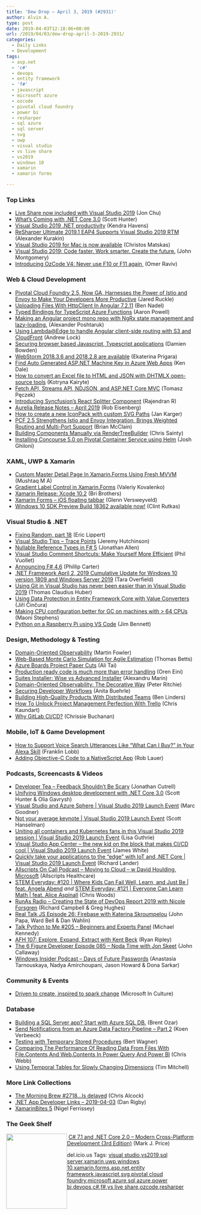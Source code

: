 ```yaml
---
title: 'Dew Drop – April 3, 2019 (#2931)'
author: Alvin A.
type: post
date: 2019-04-03T12:18:06+00:00
url: /2019/04/03/dew-drop-april-3-2019-2931/
categories:
  - Daily Links
  - Development
tags:
  - asp.net
  - 'c#'
  - devops
  - entity framework
  - 'f#'
  - javascript
  - microsoft azure
  - ozcode
  - pivotal cloud foundry
  - power bi
  - resharper
  - sql azure
  - sql server
  - svg
  - uwp
  - visual studio
  - vs live share
  - vs2019
  - windows 10
  - xamarin
  - xamarin forms

---
```

### <a name="top"></a>Top Links

  * <a href="https://devblogs.microsoft.com/visualstudio/live-share-now-included-with-visual-studio-2019/" target="_blank" rel="noopener noreferrer">Live Share now included with Visual Studio 2019</a> (Jon Chu)
  * <a href="https://channel9.msdn.com/Events/Visual-Studio/Visual-Studio-2019-Launch-Event/Whats-Coming-with-NET-Core-30?WT.mc_id=DX_MVP4025064" target="_blank" rel="noopener noreferrer">What’s Coming with .NET Core 3.0</a> (Scott Hunter)
  * <a href="https://devblogs.microsoft.com/dotnet/visual-studio-2019-net-productivity-2/" target="_blank" rel="noopener noreferrer">Visual Studio 2019 .NET productivity</a> (Kendra Havens)
  * <a href="https://blog.jetbrains.com/dotnet/2019/04/02/resharper-ultimate-2019-1-eap4-supports-visual-studio-2019-rtm/" target="_blank" rel="noopener noreferrer">ReSharper Ultimate 2019.1 EAP4 Supports Visual Studio 2019 RTM</a> (Alexander Kurakin)
  * <a href="https://devblogs.microsoft.com/visualstudio/visual-studio-2019-for-mac-is-now-available/" target="_blank" rel="noopener noreferrer">Visual Studio 2019 for Mac is now available</a> (Christos Matskas)
  * <a href="https://devblogs.microsoft.com/visualstudio/visual-studio-2019-code-faster-work-smarter-create-the-future/" target="_blank" rel="noopener noreferrer">Visual Studio 2019: Code faster. Work smarter. Create the future.</a> (John Montgomery)
  * <a href="https://oz-code.com/blog/introducing-ozcode-v4-never-use-f10-or-f11-again-%ef%bb%bf/" target="_blank" rel="noopener noreferrer">Introducing OzCode V4: Never use F10 or F11 again ﻿</a> (Omer Raviv)



### <a name="web"></a>Web & Cloud Development

  * <a href="https://content.pivotal.io/home-page/pivotal-cloud-foundry-2-5-istio-envoy-make-your-developers-more-productive" target="_blank" rel="noopener noreferrer">Pivotal Cloud Foundry 2.5, Now GA, Harnesses the Power of Istio and Envoy to Make Your Developers More Productive</a> (Jared Ruckle)
  * <a href="https://www.bennadel.com/blog/3593-uploading-files-with-httpclient-in-angular-7-2-11.htm" target="_blank" rel="noopener noreferrer">Uploading Files With HttpClient In Angular 7.2.11</a> (Ben Nadel)
  * <a href="https://www.aaron-powell.com/posts/2019-04-03-typed-bindings-for-azure-functions/" target="_blank" rel="noopener noreferrer">Typed Bindings for TypeScript Azure Functions</a> (Aaron Powell)
  * <a href="https://blog.angularindepth.com/making-angular-project-mono-repo-with-ngrx-state-management-and-lazy-loading-3f09178319d4?source=rss----e5ed704095b---4" target="_blank" rel="noopener noreferrer">Making an Angular project mono repo with NgRx state management and lazy-loading.</a> (Alexander Poshtaruk)
  * <a href="https://andrewlock.net/using-lambda-at-edge-to-handle-angular-client-side-routing-with-s3-and-cloudfront/" target="_blank" rel="noopener noreferrer">Using Lambda@Edge to handle Angular client-side routing with S3 and CloudFront</a> (Andrew Lock)
  * <a href="https://damienbod.com/2019/04/02/securing-browser-based-javascript-typescript-applications/" target="_blank" rel="noopener noreferrer">Securing browser based Javascript, Typescript applications</a> (Damien Bowden)
  * <a href="https://blog.jetbrains.com/webstorm/2019/04/webstorm-2018-3-6-and-2018-2-8-are-available/" target="_blank" rel="noopener noreferrer">WebStorm 2018.3.6 and 2018.2.8 are available</a> (Ekaterina Prigara)
  * <a href="https://rimdev.io/find-auto-generated-aspnet-machine-key-in-azure-web-apps/" target="_blank" rel="noopener noreferrer">Find Auto Generated ASP.NET Machine Key in Azure Web Apps</a> (Ken Dale)
  * <a href="https://dhtmlx.com/blog/convert-excel-file-html-json-dhtmlx-open-source-tools/" target="_blank" rel="noopener noreferrer">How to convert an Excel file to HTML and JSON with DHTMLX open-source tools</a> (Kotryna Kairyte)
  * <a href="http://www.tpeczek.com/2019/04/fetch-api-streams-api-ndjson-and-aspnet.html" target="_blank" rel="noopener noreferrer">Fetch API, Streams API, NDJSON, and ASP.NET Core MVC</a> (Tomasz Pęczek)
  * <a href="https://blog.syncfusion.com/post/introducing-syncfusions-react-splitter-component.aspx" target="_blank" rel="noopener noreferrer">Introducing Syncfusion’s React Splitter Component</a> (Rajendran R)
  * <a href="http://aurelia.io/blog/2019/04/02/aurelia-release-notes-april-2019" target="_blank" rel="noopener noreferrer">Aurelia Release Notes &#8211; April 2019</a> (Rob Eisenberg)
  * <a href="http://jkarger.de/2019/04/02/how-to-create-a-new-iconpack-with-custom-svg-paths/" target="_blank" rel="noopener noreferrer">How to create a new IconPack with custom SVG Paths</a> (Jan Karger)
  * <a href="https://content.pivotal.io/home-page/pivotal-cloud-foundry-2-5-istio-envoy-integration-weighted-routing-multi-port" target="_blank" rel="noopener noreferrer">PCF 2.5 Strengthens Istio and Envoy Integration, Brings Weighted Routing and Multi-Port Support</a> (Brian McClain)
  * <a href="https://chrissainty.com/building-components-via-rendertreebuilder/" target="_blank" rel="noopener noreferrer">Building Components Manually via RenderTreeBuilder</a> (Chris Sainty)
  * <a href="https://medium.com/concourse-ci/installing-concourse-5-0-on-pivotal-container-service-using-helm-9f20e4e1b8bf?source=rss----9cdf5e96ca3d---4" target="_blank" rel="noopener noreferrer">Installing Concourse 5.0 on Pivotal Container Service using Helm</a> (Josh Ghiloni)



### <a name="silverlight"></a>XAML, UWP & Xamarin

  * <a href="https://www.c-sharpcorner.com/article/custom-master-detail-page-in-xamarin-forms-using-fresh-mvvm/" target="_blank" rel="noopener noreferrer">Custom Master Detail Page In Xamarin.Forms Using Fresh MVVM</a> (Mushtaq M A)
  * <a href="https://trailheadtechnology.com/gradient-label-control-in-xamarin-forms/" target="_blank" rel="noopener noreferrer">Gradient Label Control in Xamarin.Forms</a> (Valeriy Kovalenko)
  * <a href="https://releases.xamarin.com/release-xcode-10-2/" target="_blank" rel="noopener noreferrer">Xamarin Release: Xcode 10.2</a> (Bri Brothers)
  * <a href="http://depblog.weblogs.us/2019/04/02/xamarin-forms-ios-floating-tabbar/" target="_blank" rel="noopener noreferrer">Xamarin Forms – iOS floating tabbar</a> (Glenn Versweyveld)
  * <a href="https://blogs.windows.com/buildingapps/2019/04/02/windows-10-sdk-preview-build-18362-available-now/?WT.mc_id=DX_MVP4025064" target="_blank" rel="noopener noreferrer">Windows 10 SDK Preview Build 18362 available now!</a> (Clint Rutkas)



### <a name="dotnet"></a>Visual Studio & .NET

  * <a href="https://ericlippert.com/2019/04/02/fixing-random-part-18/" target="_blank" rel="noopener noreferrer">Fixing Random, part 18</a> (Eric Lippert)
  * <a href="https://hutchcodes.net/2019/04/visual-studio-tips-trace-points/" target="_blank" rel="noopener noreferrer">Visual Studio Tips &#8211; Trace Points</a> (Jeremy Hutchinson)
  * <a href="https://www.infoq.com/news/2019/04/FSharp-Nulls?utm_campaign=infoq_content&utm_source=infoq&utm_medium=feed&utm_term=global" target="_blank" rel="noopener noreferrer">Nullable Reference Types in F# 5</a> (Jonathan Allen)
  * <a href="http://feedproxy.google.com/~r/SubMain/~3/CIIslpDFbvM/" target="_blank" rel="noopener noreferrer">Visual Studio Comment Shortcuts: Make Yourself More Efficient</a> (Phil Vuollet)
  * <a href="https://devblogs.microsoft.com/dotnet/announcing-f-4-6/" target="_blank" rel="noopener noreferrer">Announcing F# 4.6</a> (Phillip Carter)
  * <a href="https://devblogs.microsoft.com/dotnet/net-framework-april-2-2019-cumulative-update-for-windows-10-version-1809-and-windows-server-2019/" target="_blank" rel="noopener noreferrer">.NET Framework April 2, 2019 Cumulative Update for Windows 10 version 1809 and Windows Server 2019</a> (Tara Overfield)
  * <a href="https://www.thomasclaudiushuber.com/2019/04/02/using-git-in-visual-studio-2019/" target="_blank" rel="noopener noreferrer">Using Git in Visual Studio has never been easier than in Visual Studio 2019</a> (Thomas Claudius Huber)
  * <a href="https://www.tabsoverspaces.com/233774-using-data-protection-in-entity-framework-core-with-value-converters?utm_source=feed" target="_blank" rel="noopener noreferrer">Using Data Protection in Entity Framework Core with Value Converters</a> (Jiří Činčura)
  * <a href="https://blogs.msdn.microsoft.com/maoni/2019/04/03/making-cpu-configuration-better-for-gc-on-machines-with-64-cpus/" target="_blank" rel="noopener noreferrer">Making CPU configuration better for GC on machines with > 64 CPUs</a> (Maoni Stephens)
  * <a href="https://www.jimbobbennett.io/python-on-a-raspberry-pi-using-vs-code/" target="_blank" rel="noopener noreferrer">Python on a Raspberry Pi using VS Code</a> (Jim Bennett)



### <a name="design"></a>Design, Methodology & Testing

  * <a href="https://martinfowler.com/articles/domain-oriented-observability.html" target="_blank" rel="noopener noreferrer">Domain-Oriented Observability</a> (Martin Fowler)
  * <a href="https://www.infoq.com/news/2019/04/monte-carlo-agile-estimation?utm_campaign=infoq_content&utm_source=infoq&utm_medium=feed&utm_term=global" target="_blank" rel="noopener noreferrer">Web-Based Monte Carlo Simulation for Agile Estimation</a> (Thomas Betts)
  * <a href="https://devblogs.microsoft.com/devops/azure-boards-project-paper-cuts/" target="_blank" rel="noopener noreferrer">Azure Boards Project Paper Cuts</a> (Ali Tai)
  * <a href="http://feedproxy.google.com/~r/AyendeRahien/~3/lhEmHkH0G6E/production-ready-code-is-much-more-than-error-handling" target="_blank" rel="noopener noreferrer">Production ready code is much more than error handling</a> (Oren Eini)
  * <a href="https://www.advancedinstaller.com/suites-installer-wise-vs-advanced-installer.html" target="_blank" rel="noopener noreferrer">Suites Installer: Wise vs Advanced Installer</a> (Alexandru Marin)
  * <a href="http://blog.peterritchie.com/Domain-Oriented-Observability-The-Decorative-Way/" target="_blank" rel="noopener noreferrer">Domain-Oriented Observability: The Decorative Way</a> (Peter Ritchie)
  * <a href="https://www.weave.works/blog/securing-developer-workflows" target="_blank" rel="noopener noreferrer">Securing Developer Workflows</a> (Anita Buehrle)
  * <a href="https://www.infoq.com/news/2019/04/high-quality-distributed-teams?utm_campaign=infoq_content&utm_source=infoq&utm_medium=feed&utm_term=global" target="_blank" rel="noopener noreferrer">Building High-Quality Products With Distributed Teams</a> (Ben Linders)
  * <a href="https://blog.trello.com/team-project-management" target="_blank" rel="noopener noreferrer">How To Unlock Project Management Perfection With Trello</a> (Chris Kaundart)
  * <a href="https://about.gitlab.com/2019/04/02/why-gitlab-ci-cd/" target="_blank" rel="noopener noreferrer">Why GitLab CI/CD?</a> (Chrissie Buchanan)



### <a name="mobile"></a>Mobile, IoT & Game Development

  * <a href="https://developer.amazon.com:443/blogs/alexa/post/a36854b6-89d6-49e2-88ab-5a323d9363b6/how-to-support-voice-search-utterances-like-what-can-i-buy-in-your-alexa-skill" target="_blank" rel="noopener noreferrer">How to Support Voice Search Utterances Like “What Can I Buy?” in Your Alexa Skill</a> (Franklin Lobb)
  * <a href="https://www.nativescript.org/blog/adding-objective-c-code-to-a-nativescript-app" target="_blank" rel="noopener noreferrer">Adding Objective-C Code to a NativeScript App</a> (Rob Lauer)



### <a name="podcasts"></a>Podcasts, Screencasts & Videos

  * <a href="http://developertea.simplecast.fm/dee7c77d" target="_blank" rel="noopener noreferrer">Developer Tea &#8211; Feedback Shouldn&#8217;t Be Scary</a> (Jonathan Cutrell)
  * <a href="https://channel9.msdn.com/Events/Visual-Studio/Visual-Studio-2019-Launch-Event/Unifying-Windows-desktop-development-with-NET-Core-30?WT.mc_id=DX_MVP4025064" target="_blank" rel="noopener noreferrer">Unifying Windows desktop development with .NET Core 3.0</a> (Scott Hunter & Olia Gavrysh)
  * <a href="https://channel9.msdn.com/Events/Visual-Studio/Visual-Studio-2019-Launch-Event/VSR111?WT.mc_id=DX_MVP4025064" target="_blank" rel="noopener noreferrer">Visual Studio and Azure Sphere | Visual Studio 2019 Launch Event</a> (Marc Goodner)
  * <a href="https://channel9.msdn.com/Events/Visual-Studio/Visual-Studio-2019-Launch-Event/Not-your-average-keynote?WT.mc_id=DX_MVP4025064" target="_blank" rel="noopener noreferrer">Not your average keynote | Visual Studio 2019 Launch Event</a> (Scott Hanselman)
  * <a href="https://channel9.msdn.com/Events/Visual-Studio/Visual-Studio-2019-Launch-Event/Uniting-all-containers-and-Kubernetes-fans-in-this-Visual-Studio-2019-session?WT.mc_id=DX_MVP4025064" target="_blank" rel="noopener noreferrer">Uniting all containers and Kubernetes fans in this Visual Studio 2019 session | Visual Studio 2019 Launch Event</a> (Lisa Guthrie)
  * <a href="https://channel9.msdn.com/Events/Visual-Studio/Visual-Studio-2019-Launch-Event/Visual-Studio-App-Center--the-new-kid-on-the-block-that-makes-CICD-cool?WT.mc_id=DX_MVP4025064" target="_blank" rel="noopener noreferrer">Visual Studio App Center – the new kid on the block that makes CI/CD cool | Visual Studio 2019 Launch Event</a> (James White)
  * <a href="https://channel9.msdn.com/Events/Visual-Studio/Visual-Studio-2019-Launch-Event/Quickly-take-your-applications-to-the-edge-with-IoT-and-NET-Core?WT.mc_id=DX_MVP4025064" target="_blank" rel="noopener noreferrer">Quickly take your applications to the “edge” with IoT and .NET Core | Visual Studio 2019 Launch Event</a> (​Richard Lander)
  * <a href="http://podcast.allscripts.com/e/moving-to-cloud-w-david-houlding-microsoft/" target="_blank" rel="noopener noreferrer">Allscripts On Call Podcast &#8211; Moving to Cloud &#8211; w David Houlding, Microsoft</a> (Allscripts Healthcare)
  * <a href="https://remarkablechatter.com/stem-everyday-120-where-kids-can-fail-well-learn-and-just-be-feat-angela-abend/" target="_blank" rel="noopener noreferrer">STEM Everyday: #120 | Where Kids Can Fail Well, Learn, and Just Be | feat. Angela Abend</a> _and_ <a href="https://remarkablechatter.com/stem-everyday-121-everyone-can-learn-math-feat-alice-aspinall/" target="_blank" rel="noopener noreferrer">STEM Everyday: #121 | Everyone Can Learn Math | feat. Alice Aspinall</a> (Chris Woods)
  * <a href="http://feedproxy.google.com/~r/RunaAsRadioWma/~3/w8w9PXZ-RKY/default.aspx" target="_blank" rel="noopener noreferrer">RunAs Radio &#8211; Creating the State of DevOps Report 2019 with Nicole Forsgren</a> (Richard Campbell & Greg Hughes)
  * <a href="http://www.realtalkjs.com/05791005" target="_blank" rel="noopener noreferrer">Real Talk JS Episode 26: Firebase with Katerina Skroumpelou</a> (John Papa, Ward Bell & Dan Wahlin)
  * <a href="https://talkpython.fm/episodes/show/205/beginners-and-experts-panel" target="_blank" rel="noopener noreferrer">Talk Python to Me #205 &#8211; Beginners and Experts Panel</a> (Michael Kennedy)
  * <a href="https://ryanripley.com/afh-107-explore-expand-extract-with-kent-beck/" target="_blank" rel="noopener noreferrer">AFH 107: Explore, Expand, Extract with Kent Beck</a> (Ryan Ripley)
  * <a href="https://6figuredev.com/podcast/episode-085-noda-time-with-jon-skeet/" target="_blank" rel="noopener noreferrer">The 6 Figure Developer Episode 085 – Noda Time with Jon Skeet</a> (John Callaway)
  * <a href="http://windowsinsider.mpsn.libsynpro.com/days-of-future-passwords" target="_blank" rel="noopener noreferrer">Windows Insider Podcast &#8211; Days of Future Passwords</a> (Anastasia Tarnouskaya, Nadya Amirchoupani, Jason Howard & Dona Sarkar)



### <a name="events"></a>Community & Events

  * <a href="https://www.microsoft.com/inculture/social-good/inclusion/?ocid=AID2340780_QSG_BNR_330749" target="_blank" rel="noopener noreferrer">Driven to create, inspired to spark change</a> (Microsoft In Culture)



### <a name="sql"></a>Database

  * <a href="http://feedproxy.google.com/~r/BrentOzar-SqlServerDba/~3/5_BQ7uiYamo/" target="_blank" rel="noopener noreferrer">Building a SQL Server app? Start with Azure SQL DB.</a> (Brent Ozar)
  * <a href="http://feedproxy.google.com/~r/MSSQLTips-LatestSqlServerTips/~3/7kimg1jRAAc/" target="_blank" rel="noopener noreferrer">Send Notifications from an Azure Data Factory Pipeline &#8211; Part 2</a> (Koen Verbeeck)
  * <a href="https://www.sqlservercentral.com/blogs/testing-with-temporary-stored-procedures" target="_blank" rel="noopener noreferrer">Testing with Temporary Stored Procedures</a> (Bert Wagner)
  * <a href="https://blog.crossjoin.co.uk/2019/04/02/performance-file-contents-web-contents-power-query-power-bi/" target="_blank" rel="noopener noreferrer">Comparing The Performance Of Reading Data From Files With File.Contents And Web.Contents In Power Query And Power BI</a> (Chris Webb)
  * <a href="https://www.timmitchell.net/post/2019/04/02/using-temporal-tables-for-slowly-changing-dimensions/" target="_blank" rel="noopener noreferrer">Using Temporal Tables for Slowly Changing Dimensions</a> (Tim Mitchell)



### <a name="links"></a>More Link Collections

  * <a href="http://feedproxy.google.com/~r/ReflectivePerspective/~3/8FxEZ-7XtmA/" target="_blank" rel="noopener noreferrer">The Morning Brew #2718…Is delayed</a> (Chris Alcock)
  * <a href="https://links.danrigby.com/2019/04/app-developer-links-2019-04-03/" target="_blank" rel="noopener noreferrer">.NET App Developer Links &#8211; 2019-04-03</a> (Dan Rigby)
  * <a href="https://xamarininsider.com/2019/04/03/xamarinbites-5/" target="_blank" rel="noopener noreferrer">XamarinBites 5</a> (Nigel Ferrissey)



### <a name="shelf"></a>The Geek Shelf

<img loading="lazy" decoding="async" width="162" height="200" align="left" style="margin: 0px 0px 10px; border: 0px currentcolor; border-image: none; float: left; display: inline; background-image: none;" src="https://m.media-amazon.com/images/I/41pFWhyfFbL._AC_UL436_.jpg" border="0" /> &nbsp;<a href="https://www.amazon.com/7-1-NET-Core-2-0-Cross-Platform/dp/1788398076/amavin-20" target="_blank" rel="noopener noreferrer">C# 7.1 and .NET Core 2.0 – Modern Cross-Platform Development (3rd Edition)</a> (Mark J. Price)











<div class="wlWriterEditableSmartContent" id="scid:77ECF5F8-D252-44F5-B4EB-D463C5396A79:c534d2ab-d919-4f0f-9506-063c9580438f" style="margin: 0px; padding: 0px; float: none; display: inline;">
  del.icio.us Tags: <a href="http://del.icio.us/popular/visual+studio" rel="tag">visual studio</a>,<a href="http://del.icio.us/popular/vs2019" rel="tag">vs2019</a>,<a href="http://del.icio.us/popular/sql+server" rel="tag">sql server</a>,<a href="http://del.icio.us/popular/xamarin" rel="tag">xamarin</a>,<a href="http://del.icio.us/popular/uwp" rel="tag">uwp</a>,<a href="http://del.icio.us/popular/windows+10" rel="tag">windows 10</a>,<a href="http://del.icio.us/popular/xamarin.forms" rel="tag">xamarin.forms</a>,<a href="http://del.icio.us/popular/asp.net" rel="tag">asp.net</a>,<a href="http://del.icio.us/popular/entity+framework" rel="tag">entity framework</a>,<a href="http://del.icio.us/popular/javascript" rel="tag">javascript</a>,<a href="http://del.icio.us/popular/svg" rel="tag">svg</a>,<a href="http://del.icio.us/popular/pivotal+cloud+foundry" rel="tag">pivotal cloud foundry</a>,<a href="http://del.icio.us/popular/microsoft+azure" rel="tag">microsoft azure</a>,<a href="http://del.icio.us/popular/sql+azure" rel="tag">sql azure</a>,<a href="http://del.icio.us/popular/power+bi" rel="tag">power bi</a>,<a href="http://del.icio.us/popular/devops" rel="tag">devops</a>,<a href="http://del.icio.us/popular/c%23" rel="tag">c#</a>,<a href="http://del.icio.us/popular/f%23" rel="tag">f#</a>,<a href="http://del.icio.us/popular/vs+live+share" rel="tag">vs live share</a>,<a href="http://del.icio.us/popular/ozcode" rel="tag">ozcode</a>,<a href="http://del.icio.us/popular/resharper" rel="tag">resharper</a>
</div>